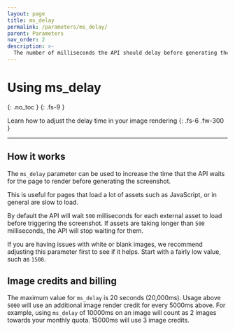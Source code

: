 ```yaml
---
layout: page
title: ms_delay
permalink: /parameters/ms_delay/
parent: Parameters
nav_order: 2
description: >-
  The number of milliseconds the API should delay before generating the image. This is useful when waiting for JavaScript. We recommend starting with `500`. Large values slow down the initial render time.
---
```

# Using ms_delay
{: .no_toc }
{: .fs-9 }

Learn how to adjust the delay time in your image rendering
{: .fs-6 .fw-300 }

<hr>

## How it works

The `ms_delay` parameter can be used to increase the time that the API waits for the page
to render before generating the screenshot.

This is useful for pages that load a lot of assets such as JavaScript, or in general are slow to load.

By default the API will wait `500` milliseconds for each external asset to load before triggering
the screenshot. If assets are taking longer than `500` milliseconds, the API will stop waiting for them.

If you are having issues with white or blank images, we recommend adjusting this parameter first to see if it helps.
Start with a fairly low value, such as `1500`.

## Image credits and billing

The maximum value for `ms_delay` is 20 seconds (20,000ms). Usage above `5000` will use an additional image render credit for every 5000ms above.
For example, using `ms_delay` of 10000ms on an image will count as 2 images towards your monthly quota. 15000ms will use 3 image credits.
